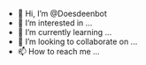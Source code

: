 - 👋 Hi, I’m @Doesdeenbot
- 👀 I’m interested in ...
- 🌱 I’m currently learning ...
- 💞️ I’m looking to collaborate on ...
- 📫 How to reach me ...

<!---
Doesdeenbot/Doesdeenbot is a ✨ special ✨ repository because its `README.md` (this file) appears on your GitHub profile.
You can click the Preview link to take a look at your changes.
--->
